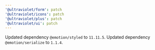 ```yaml
---
'@ultraviolet/form': patch
'@ultraviolet/icons': patch
'@ultraviolet/plus': patch
'@ultraviolet/ui': patch
---
```


Updated dependency `@emotion/styled` to `11.11.5`.
Updated dependency `@emotion/serialize` to `1.1.4`.
